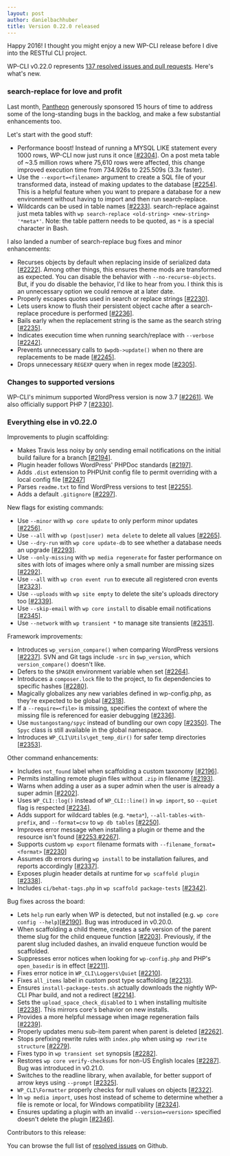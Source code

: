 ```yaml
---
layout: post
author: danielbachhuber
title: Version 0.22.0 released
---
```


Happy 2016! I thought you might enjoy a new WP-CLI release before I dive into the RESTful CLI project.

WP-CLI v0.22.0 represents [137 resolved issues and pull requests](https://github.com/wp-cli/wp-cli/issues?q=milestone%3A0.22.0+is%3Aclosed). Here's what's new.

### search-replace for love and profit

Last month, [Pantheon](https://pantheon.io/) generously sponsored 15 hours of  time to address some of the long-standing bugs in the backlog, and make a few substantial enhancements too.

Let's start with the good stuff:

* Performance boost! Instead of running a MYSQL LIKE statement every 1000 rows, WP-CLI now just runs it once [[#2304](https://github.com/wp-cli/wp-cli/pull/2304)]. On a post meta table of ~3.5 million rows where 75,610 rows were affected, this change improved execution time from 734.926s to 225.509s (3.3x faster).
* Use the `--export=<filename>` argument to create a SQL file of your transformed data, instead of making updates to the database [[#2254](https://github.com/wp-cli/wp-cli/pull/2254)]. This is a helpful feature when you want to prepare a database for a new environment without having to import and then run search-replace.
* Wildcards can be used in table names [[#2233](https://github.com/wp-cli/wp-cli/pull/2233)]. search-replace against just meta tables with `wp search-replace <old-string> <new-string> '*meta*'`. Note: the table pattern needs to be quoted, as `*` is a special character in Bash.

I also landed a number of search-replace bug fixes and minor enhancements:

* Recurses objects by default when replacing inside of serialized data [[#2222](https://github.com/wp-cli/wp-cli/pull/2222)]. Among other things, this ensures theme mods are transformed as expected. You can disable the behavior with `--no-recurse-objects`. But, if you do disable the behavior, I'd like to hear from you. I think this is an unnecessary option we could remove at a later date.
* Properly escapes quotes used in search or replace strings [[#2230](https://github.com/wp-cli/wp-cli/pull/2230)].
* Lets users know to flush their persistent object cache after a search-replace procedure is performed [[#2236](https://github.com/wp-cli/wp-cli/pull/2236)].
* Bails early when the replacement string is the same as the search string [[#2235](https://github.com/wp-cli/wp-cli/pull/2235)].
* Indicates execution time when running search/replace with `--verbose` [[#2242](https://github.com/wp-cli/wp-cli/pull/2242)].
* Prevents unnecessary calls to `$wpdb->update()` when no there are replacements to be made [[#2245](https://github.com/wp-cli/wp-cli/pull/2245)].
* Drops unnecessary `REGEXP` query when in regex mode [[#2305](https://github.com/wp-cli/wp-cli/pull/2305)].

### Changes to supported versions

WP-CLI's minimum supported WordPress version is now 3.7 [[#2261](https://github.com/wp-cli/wp-cli/pull/2261)]. We also officially support PHP 7 [[#2330](https://github.com/wp-cli/wp-cli/pull/2330)].

### Everything else in v0.22.0

Improvements to plugin scaffolding:

* Makes Travis less noisy by only sending email notifications on the initial build failure for a branch [[#2194](https://github.com/wp-cli/wp-cli/pull/2194)].
* Plugin header follows WordPress' PHPDoc standards [[#2197](https://github.com/wp-cli/wp-cli/pull/2197)].
* Adds `.dist` extension to PHPUnit config file to permit overriding with a local config file [[#2247](https://github.com/wp-cli/wp-cli/pull/2247)]
* Parses `readme.txt` to find WordPress versions to test [[#2255](https://github.com/wp-cli/wp-cli/pull/2255)].
* Adds a default `.gitignore` [[#2297](https://github.com/wp-cli/wp-cli/pull/2297)].

New flags for existing commands:

* Use `--minor` with `wp core update` to only perform minor updates [[#2256](https://github.com/wp-cli/wp-cli/pull/2256)].
* Use `--all` with `wp (post|user) meta delete` to delete all values [[#2265](https://github.com/wp-cli/wp-cli/pull/2265)].
* Use `--dry-run` with `wp core update-db` to see whether a database needs an upgrade [[#2293](https://github.com/wp-cli/wp-cli/pull/2293)].
* Use `--only-missing` with `wp media regenerate` for faster performance on sites with lots of images where only a small number are missing sizes [[#2292](https://github.com/wp-cli/wp-cli/pull/2292)].
* Use `--all` with `wp cron event run` to execute all registered cron events [[#2323](https://github.com/wp-cli/wp-cli/pull/2323)].
* Use `--uploads` with `wp site empty` to delete the site's uploads directory too [[#2339](https://github.com/wp-cli/wp-cli/pull/2339)].
* Use `--skip-email` with `wp core install` to disable email notifications [[#2345](https://github.com/wp-cli/wp-cli/pull/2345)].
* Use `--network` with `wp transient *` to manage site transients [[#2351](https://github.com/wp-cli/wp-cli/pull/2351)].

Framework improvements:

* Introduces `wp_version_compare()` when comparing WordPress versions [[#2237](https://github.com/wp-cli/wp-cli/pull/2237)]. SVN and Git tags include `-src` in `$wp_version`, which
`version_compare()` doesn't like.
* Defers to the `$PAGER` environment variable when set [[#2264](https://github.com/wp-cli/wp-cli/pull/2264)].
* Introduces a `composer.lock` file to the project, to fix dependencies to specific hashes [[#2280](https://github.com/wp-cli/wp-cli/pull/2280)].
* Magically globalizes any new variables defined in wp-config.php, as they're expected to be global [[#2318](https://github.com/wp-cli/wp-cli/pull/2318)].
* If a `--require=<file>` is missing, specifies the context of where the missing file is referenced for easier debugging [[#2336](https://github.com/wp-cli/wp-cli/pull/2336)].
* Use `mustangostang/spyc` instead of bundling our own copy [[#2350](https://github.com/wp-cli/wp-cli/pull/2350)]. The `Spyc` class is still available in the global namespace.
* Introduces `WP_CLI\Utils\get_temp_dir()` for safer temp directories [[#2353](https://github.com/wp-cli/wp-cli/pull/2353)].

Other command enhancements:

* Includes `not_found` label when scaffolding a custom taxonomy [[#2196](https://github.com/wp-cli/wp-cli/pull/2196)].
* Permits installing remote plugin files without `.zip` in filename [[#2193](https://github.com/wp-cli/wp-cli/pull/2193)].
* Warns when adding a user as a super admin when the user is already a super admin [[#2202](https://github.com/wp-cli/wp-cli/pull/2202)].
* Uses `WP_CLI::log()` instead of `WP_CLI::line()` in `wp import`, so `--quiet` flag is respected [[#2234](https://github.com/wp-cli/wp-cli/pull/2234)].
* Adds support for wildcard tables (e.g. `*meta*`), `--all-tables-with-prefix`, and `--format=csv` to `wp db tables` [[#2250](https://github.com/wp-cli/wp-cli/pull/2250)].
* Improves error message when installing a plugin or theme and the resource isn't found [[#2253](https://github.com/wp-cli/wp-cli/pull/2253),[#2267](https://github.com/wp-cli/wp-cli/pull/2267)].
* Supports custom `wp export` filename formats with `--filename_format=<format>` [[#2230](https://github.com/wp-cli/wp-cli/pull/2300)]
* Assumes db errors during `wp install` to be installation failures, and reports accordingly [[#2337](https://github.com/wp-cli/wp-cli/pull/2337)].
* Exposes plugin header details at runtime for `wp scaffold plugin` [[#2338](https://github.com/wp-cli/wp-cli/pull/2338)].
* Includes `ci/behat-tags.php` in `wp scaffold package-tests` [[#2342](https://github.com/wp-cli/wp-cli/pull/2342)].

Bug fixes across the board:

* Lets `help` run early when WP is detected, but not installed (e.g. `wp core config --help`)[[#2190](https://github.com/wp-cli/wp-cli/pull/2190)]. Bug was introduced in v0.20.0.
* When scaffolding a child theme, creates a safe version of the parent theme slug for the child enqueue function [[#2203](https://github.com/wp-cli/wp-cli/pull/2203)]. Previously, if the parent slug included dashes, an invalid enqueue function would be scaffolded.
* Suppresses error notices when looking for `wp-config.php` and PHP's `open_basedir` is in effect [[#2211](https://github.com/wp-cli/wp-cli/pull/2211)].
* Fixes error notice in `WP_CLI\Loggers\Quiet` [[#2210](https://github.com/wp-cli/wp-cli/pull/2210)].
* Fixes `all_items` label in custom post type scaffolding [[#2213](https://github.com/wp-cli/wp-cli/pull/2213)].
* Ensures `install-package-tests.sh` actually downloads the nightly WP-CLI Phar build, and not a redirect [[#2214](https://github.com/wp-cli/wp-cli/pull/2214)].
* Sets the `upload_space_check_disabled` to `1` when installing multisite [[#2238](https://github.com/wp-cli/wp-cli/pull/2238)]. This mirrors core's behavior on new installs.
* Provides a more helpful message when image regeneration fails [[#2239](https://github.com/wp-cli/wp-cli/pull/2239)].
* Properly updates menu sub-item parent when parent is deleted [[#2262](https://github.com/wp-cli/wp-cli/pull/2262)].
* Stops prefixing rewrite rules with `index.php` when using `wp rewrite structure` [[#2279](https://github.com/wp-cli/wp-cli/pull/2279)].
* Fixes typo in `wp transient set` synopsis [[#2282](https://github.com/wp-cli/wp-cli/pull/2282)].
* Restores `wp core verify-checksums` for non-US English locales [[#2287](https://github.com/wp-cli/wp-cli/pull/2287)]. Bug was introduced in v0.21.0.
* Switches to the readline library, when available, for better support of arrow keys using `--prompt` [[#2325](https://github.com/wp-cli/wp-cli/pull/2325)].
* `WP_CLI\Formatter` properly checks for null values on objects [[#2322](https://github.com/wp-cli/wp-cli/pull/2322)].
* In `wp media import`, uses host instead of scheme to determine whether a file is remote or local, for Windows compatibility [[#2324](https://github.com/wp-cli/wp-cli/pull/2324)].
* Ensures updating a plugin with an invalid `--version=<version>` specified doesn't delete the plugin [[#2346](https://github.com/wp-cli/wp-cli/pull/2346)].

Contributors to this release:


You can browse the full list of [resolved issues](https://github.com/wp-cli/wp-cli/issues?q=milestone%3A0.22.0+is%3Aclosed) on Github.
